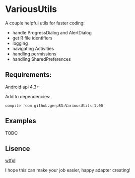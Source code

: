 # VariousUtils

A couple helpful utils for faster coding:
- handle ProgressDialog and AlertDialog
- get R file identifiers
- logging
- navigating Activities
- handling permissions
- handling SharedPreferences

## Requirements:
Android api 4.3+:

Add to dependencies:
```
compile 'com.github.gerp83:VariousUtils:1.00'
```

## Examples
TODO

## Lisence
[wtfpl](http://www.wtfpl.net/)

I hope this can make your job easier, happy adapter creating!
